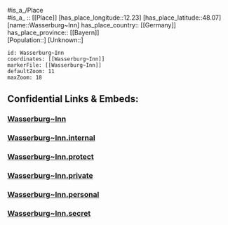 ﻿---
location: [48.07,12.23] 
mapzoom: [7,12] 
mapmarker: city 
type: City
tags:
- geo/City


SpocWebEntityId: 35467
isDeleted: false
confidential: public

---
#is_a_/Place  
#is_a_ :: [[Place]] 
[has_place_longitude::12.23] 
[has_place_latitude::48.07] 
[name::Wasserburg~Inn] 
has_place_country:: [[Germany]]  
has_place_province:: [[Bayern]]  
[Population::] 
[Unknown::] 


```leaflet
id: Wasserburg~Inn
coordinates: [[Wasserburg~Inn]] 
markerFile: [[Wasserburg~Inn]] 
defaultZoom: 11 
maxZoom: 18
```


## Confidential Links & Embeds: 

### [Wasserburg~Inn](/_public/Earth/Continent/Europe/Europe~Central/Germany/Germany~West/Bayern/counties~Bayern/Rosenheim/cities~Rosenheim/Babensham/City/Wasserburg~Inn.md) 

### [Wasserburg~Inn.internal](/_internal/Earth/Continent/Europe/Europe~Central/Germany/Germany~West/Bayern/counties~Bayern/Rosenheim/cities~Rosenheim/Babensham/City/Wasserburg~Inn.internal.md) 

### [Wasserburg~Inn.protect](/_protect/Earth/Continent/Europe/Europe~Central/Germany/Germany~West/Bayern/counties~Bayern/Rosenheim/cities~Rosenheim/Babensham/City/Wasserburg~Inn.protect.md) 

### [Wasserburg~Inn.private](/_private/Earth/Continent/Europe/Europe~Central/Germany/Germany~West/Bayern/counties~Bayern/Rosenheim/cities~Rosenheim/Babensham/City/Wasserburg~Inn.private.md) 

### [Wasserburg~Inn.personal](/_personal/Earth/Continent/Europe/Europe~Central/Germany/Germany~West/Bayern/counties~Bayern/Rosenheim/cities~Rosenheim/Babensham/City/Wasserburg~Inn.personal.md) 

### [Wasserburg~Inn.secret](/_secret/Earth/Continent/Europe/Europe~Central/Germany/Germany~West/Bayern/counties~Bayern/Rosenheim/cities~Rosenheim/Babensham/City/Wasserburg~Inn.secret.md) 
